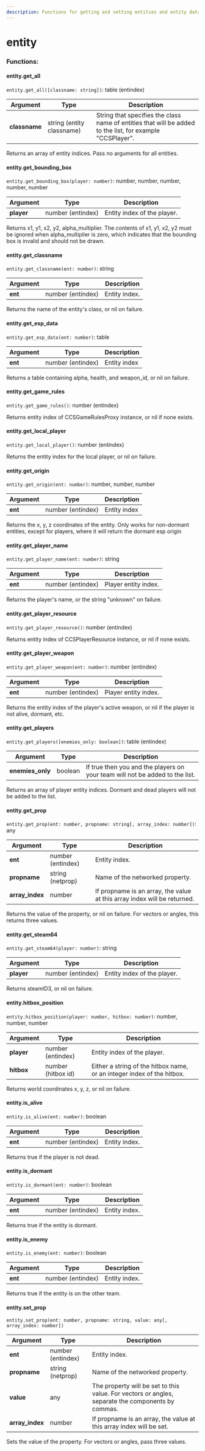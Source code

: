 ```yaml
---
description: Functions for getting and setting entities and entity data.
---
```


# entity

### Functions:
#### entity.get_all

`entity.get_all([classname: string])`: table (entindex)

Argument | Type | Description
-------- | ---- | -----------
  **classname** | string (entity classname) | String that specifies the class name of entities that will be added to the list, for example "CCSPlayer".

Returns an array of entity indices. Pass no arguments for all entities.


#### entity.get_bounding_box

`entity.get_bounding_box(player: number)`: number, number, number, number, number

Argument | Type | Description
-------- | ---- | -----------
  **player** | number (entindex) | Entity index of the player.

Returns x1, y1, x2, y2, alpha_multiplier. The contents of x1, y1, x2, y2 must be ignored when alpha_multiplier is zero, which indicates that the bounding box is invalid and should not be drawn.


#### entity.get_classname

`entity.get_classname(ent: number)`: string

Argument | Type | Description
-------- | ---- | -----------
  **ent** | number (entindex) | Entity index.

Returns the name of the entity's class, or nil on failure.


#### entity.get_esp_data

`entity.get_esp_data(ent: number)`: table

Argument | Type | Description
-------- | ---- | -----------
  **ent** | number (entindex) | Entity index

Returns a table containing alpha, health, and weapon_id, or nil on failure.


#### entity.get_game_rules

`entity.get_game_rules()`: number (entindex)

Returns entity index of CCSGameRulesProxy instance, or nil if none exists.


#### entity.get_local_player

`entity.get_local_player()`: number (entindex)

Returns the entity index for the local player, or nil on failure.


#### entity.get_origin

`entity.get_origin(ent: number)`: number, number, number

Argument | Type | Description
-------- | ---- | -----------
  **ent** | number (entindex) | Entity index

Returns the x, y, z coordinates of the entity. Only works for non-dormant entities, except for players, where it will return the dormant esp origin


#### entity.get_player_name

`entity.get_player_name(ent: number)`: string

Argument | Type | Description
-------- | ---- | -----------
  **ent** | number (entindex) | Player entity index.

Returns the player's name, or the string "unknown" on failure.


#### entity.get_player_resource

`entity.get_player_resource()`: number (entindex)

Returns entity index of CCSPlayerResource instance, or nil if none exists.


#### entity.get_player_weapon

`entity.get_player_weapon(ent: number)`: number (entindex)

Argument | Type | Description
-------- | ---- | -----------
  **ent** | number (entindex) | Player entity index.

Returns the entity index of the player's active weapon, or nil if the player is not alive, dormant, etc.


#### entity.get_players

`entity.get_players([enemies_only: boolean])`: table (entindex)

Argument | Type | Description
-------- | ---- | -----------
  **enemies_only** | boolean | If true then you and the players on your team will not be added to the list.

Returns an array of player entity indices. Dormant and dead players will not be added to the list.


#### entity.get_prop

`entity.get_prop(ent: number, propname: string[, array_index: number])`: any

Argument | Type | Description
-------- | ---- | -----------
  **ent** | number (entindex) | Entity index.
  **propname** | string (netprop) | Name of the networked property.
  **array_index** | number | If propname is an array, the value at this array index will be returned.

Returns the value of the property, or nil on failure. For vectors or angles, this returns three values.


#### entity.get_steam64

`entity.get_steam64(player: number)`: string

Argument | Type | Description
-------- | ---- | -----------
  **player** | number (entindex) | Entity index of the player.

Returns steamID3, or nil on failure.


#### entity.hitbox_position

`entity.hitbox_position(player: number, hitbox: number)`: number, number, number

Argument | Type | Description
-------- | ---- | -----------
  **player** | number (entindex) | Entity index of the player.
  **hitbox** | number (hitbox id) | Either a string of the hitbox name, or an integer index of the hitbox.

Returns world coordinates x, y, z, or nil on failure.


#### entity.is_alive

`entity.is_alive(ent: number)`: boolean

Argument | Type | Description
-------- | ---- | -----------
  **ent** | number (entindex) | Entity index.

Returns true if the player is not dead.


#### entity.is_dormant

`entity.is_dormant(ent: number)`: boolean

Argument | Type | Description
-------- | ---- | -----------
  **ent** | number (entindex) | Entity index.

Returns true if the entity is dormant.


#### entity.is_enemy

`entity.is_enemy(ent: number)`: boolean

Argument | Type | Description
-------- | ---- | -----------
  **ent** | number (entindex) | Entity index.

Returns true if the entity is on the other team.


#### entity.set_prop

`entity.set_prop(ent: number, propname: string, value: any[, array_index: number])`

Argument | Type | Description
-------- | ---- | -----------
  **ent** | number (entindex) | Entity index.
  **propname** | string (netprop) | Name of the networked property.
  **value** | any | The property will be set to this value. For vectors or angles, separate the components by commas.
  **array_index** | number | If propname is an array, the value at this array index will be set.

Sets the value of the property. For vectors or angles, pass three values.

